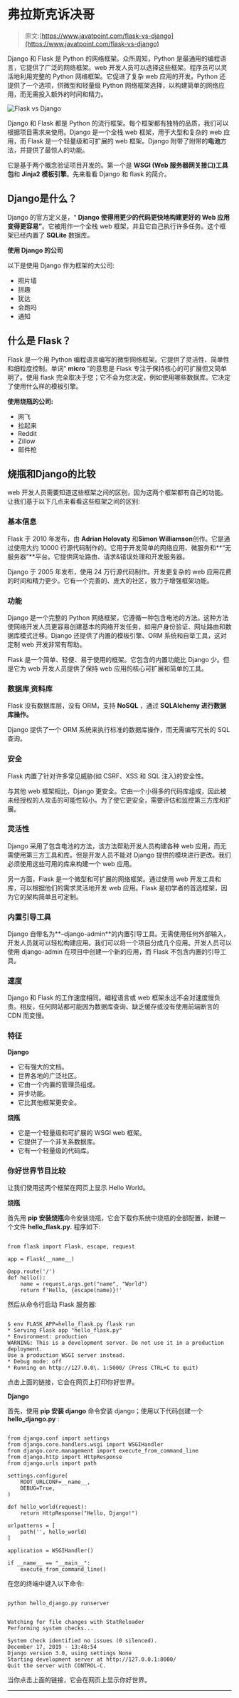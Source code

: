 # 弗拉斯克诉决哥

> 原文:[https://www.javatpoint.com/flask-vs-django](https://www.javatpoint.com/flask-vs-django)

Django 和 Flask 是 Python 的网络框架。众所周知，Python 是最通用的编程语言，它提供了广泛的网络框架。web 开发人员可以选择这些框架。程序员可以灵活地利用完整的 Python 网络框架。它促进了复杂 web 应用的开发。Python 还提供了一个选项，供微型和轻量级 Python 网络框架选择，以构建简单的网络应用，而无需投入额外的时间和精力。

![Flask vs Django](../Images/f9934e206039af92403e194be5c65ec2.png)

Django 和 Flask 都是 Python 的流行框架。每个框架都有独特的品质，我们可以根据项目需求来使用。Django 是一个全栈 web 框架，用于大型和复杂的 web 应用，而 Flask 是一个轻量级和可扩展的 web 框架。Django 附带了附带的**电池**方法，并提供了最惊人的功能。

它是基于两个概念验证项目开发的。第一个是 **WSGI (Web 服务器网关接口)工具包**和 **Jinja2 模板引擎**。先来看看 Django 和 flask 的简介。

## Django是什么？

Django 的官方定义是，“ **Django 使得用更少的代码更快地构建更好的 Web 应用变得更容易”**。它被用作一个全栈 web 框架，并且它自己执行许多任务。这个框架已经内置了 **SQLite** 数据库。

**使用 Django 的公司**

以下是使用 Django 作为框架的大公司:

*   照片墙
*   拼趣
*   犹达
*   会跑吗
*   通知

## 什么是 Flask？

Flask 是一个用 Python 编程语言编写的微型网络框架。它提供了灵活性、简单性和细粒度控制。单词“ **micro** ”的意思是 Flask 专注于保持核心的可扩展但又简单明了。使用 flask 完全取决于您；它不会为您决定，例如使用哪些数据库。它决定了使用什么样的模板引擎。

**使用烧瓶的公司:**

*   网飞
*   拉起来
*   Reddit
*   Zillow
*   邮件枪

## 烧瓶和Django的比较

web 开发人员需要知道这些框架之间的区别，因为这两个框架都有自己的功能。让我们基于以下几点来看看这些框架之间的区别:

### 基本信息

Flask 于 2010 年发布，由 **Adrian Holovaty** 和**Simon Williamson**创作。它是通过使用大约 10000 行源代码制作的。它用于开发简单的网络应用、微服务和**“无服务器”**平台。它提供网址路由、请求&错误处理和开发服务器。

Django 于 2005 年发布，使用 24 万行源代码制作。开发更复杂的 web 应用花费的时间和精力更少。它有一个完善的、庞大的社区，致力于增强框架功能。

### 功能

Django 是一个完整的 Python 网络框架，它遵循一种包含电池的方法。这种方法使网络开发人员更容易创建基本的网络开发任务，如用户身份验证、网址路由和数据库模式迁移。Django 还提供了内置的模板引擎、ORM 系统和自举工具，这对定制 web 开发非常有帮助。

Flask 是一个简单、轻便、易于使用的框架。它包含的内置功能比 Django 少。但是它为 web 开发人员提供了保持 web 应用的核心可扩展和简单的工具。

### 数据库ˌ资料库

Flask 没有数据库层，没有 ORM，支持 **NoSQL** ，通过 **SQLAlchemy 进行数据库操作。**

Django 提供了一个 ORM 系统来执行标准的数据库操作，而无需编写冗长的 SQL 查询。

### 安全

Flask 内置了针对许多常见威胁(如 CSRF、XSS 和 SQL 注入)的安全性。

与其他 web 框架相比，Django 更安全。它由一个小得多的代码库组成，因此被未经授权的人攻击的可能性较小。为了使它更安全，需要评估和监控第三方库和扩展。

### 灵活性

Django 采用了包含电池的方法，该方法帮助开发人员构建各种 web 应用，而无需使用第三方工具和库。但是开发人员不能对 Django 提供的模块进行更改。我们必须使用这些可用的库来构建一个 web 应用。

另一方面，Flask 是一个微型和可扩展的网络框架。通过使用 web 开发工具和库，可以根据他们的需求灵活地开发 web 应用。Flask 是初学者的首选框架，因为它的架构简单且可定制。

### 内置引导工具

Django 自带名为**–django-admin**的内置引导工具。无需使用任何外部输入，开发人员就可以轻松构建应用。我们可以将一个项目分成几个应用。开发人员可以使用 django-admin 在项目中创建一个新的应用，而 Flask 不包含内置的引导工具。

### 速度

Django 和 Flask 的工作速度相同。编程语言或 web 框架永远不会对速度慢负责。相反，任何网站都可能因为数据库查询、缺乏缓存或没有使用前端断言的 CDN 而变慢。

### 特征

**Django**

*   它有强大的文档。
*   世界各地的广泛社区。
*   它由一个内置的管理员组成。
*   异步功能。
*   它比其他框架更安全。

**烧瓶**

*   它是一个轻量级和可扩展的 WSGI web 框架。
*   它提供了一个非关系数据库。
*   它有一个轻量级的代码库。

### 你好世界节目比较

让我们使用这两个框架在网页上显示 Hello World。

**烧瓶**

首先用 **pip 安装烧瓶**命令安装烧瓶，它会下载你系统中烧瓶的全部配置，新建一个文件 **hello_flask.py.** 程序如下:

```

from flask import Flask, escape, request

app = Flask(__name__)

@app.route('/')
def hello():
    name = request.args.get("name", "World")
    return f'Hello, {escape(name)}!'

```

然后从命令行启动 Flask 服务器:

```

$ env FLASK_APP=hello_flask.py flask run
* Serving Flask app "hello_flask.py"
* Environment: production
WARNING: This is a development server. Do not use it in a production deployment.
Use a production WSGI server instead.
* Debug mode: off
* Running on http://127.0.0\. 1:5000/ (Press CTRL+C to quit)

```

点击上面的链接，它会在网页上打印你好世界。

**Django**

首先，使用 **pip 安装 django** 命令安装 django；使用以下代码创建一个 **hello_django.py** :

```

from django.conf import settings
from django.core.handlers.wsgi import WSGIHandler
from django.core.management import execute_from_command_line
from django.http import HttpResponse
from django.urls import path

settings.configure(
    ROOT_URLCONF=__name__,
    DEBUG=True,
)

def hello_world(request):
    return HttpResponse("Hello, Django!")

urlpatterns = [
    path('', hello_world)
]

application = WSGIHandler()

if __name__ == "__main__":
    execute_from_command_line()

```

在您的终端中键入以下命令:

```

python hello_django.py runserver

```

```

Watching for file changes with StatReloader
Performing system checks...

System check identified no issues (0 silenced).
December 17, 2019 - 13:48:54
Django version 3.0, using settings None
Starting development server at http://127.0.0.1:8000/
Quit the server with CONTROL-C.

```

当你点击上面的链接，它会在网页上显示你好世界。

* * *